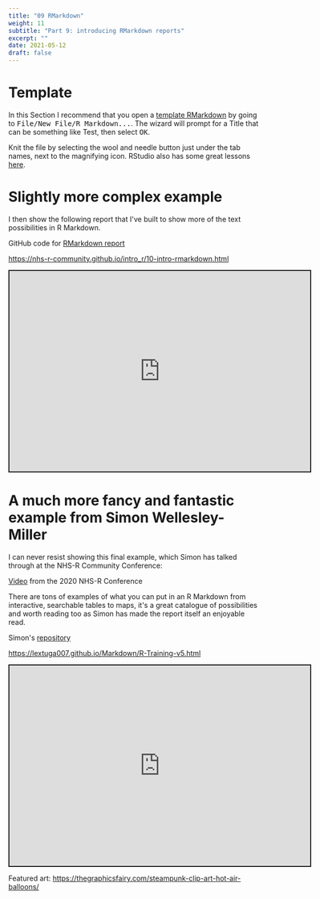 ```yaml
---
title: "09 RMarkdown"
weight: 11
subtitle: "Part 9: introducing RMarkdown reports"
excerpt: ""
date: 2021-05-12
draft: false
---
```


# Template

In this Section I recommend that you open a [template RMarkdown](https://rmarkdown.rstudio.com/articles_intro.html) by going to <kbd> File/New File/R Markdown...</kbd>. The wizard will prompt for a Title that can be something like Test, then select <kbd>OK</kbd>.

Knit the file by selecting the wool and needle button just under the tab names, next to the magnifying icon. RStudio also has some great lessons [here](https://rmarkdown.rstudio.com/lesson-1.html).

# Slightly more complex example

I then show the following report that I've built to show more of the text possibilities in R Markdown.

<i class="fab fa-github"></i> GitHub code for [RMarkdown report](https://github.com/nhs-r-community/intro_r/blob/main/10-intro-rmarkdown.Rmd)

https://nhs-r-community.github.io/intro_r/10-intro-rmarkdown.html

<iframe src="https://nhs-r-community.github.io/intro_r/10-intro-rmarkdown.html" width="600" height="400" style="border:2px solid currentColor;" loading="lazy" allowfullscreen></iframe> <script>fitvids('.shareagain', {players: 'iframe'});</script>

# A much more fancy and fantastic example from Simon Wellesley-Miller

I can never resist showing this final example, which Simon has talked through at the NHS-R Community Conference:

<i class="fab fa-youtube"></i> [Video](https://www.youtube.com/watch?v=VATINtNWpH0) from the 2020 NHS-R Conference

There are tons of examples of what you can put in an R Markdown from interactive, searchable tables to maps, it's a great catalogue of possibilities and worth reading too as Simon has made the report itself an enjoyable read.

<i class="fab fa-github"></i> Simon's [repository](https://github.com/SimonW-M/Markdown)</br>

https://lextuga007.github.io/Markdown/R-Training-v5.html

<iframe src="https://lextuga007.github.io/Markdown/R-Training-v5.html" width="600" height="400" style="border:2px solid currentColor;" loading="lazy" allowfullscreen></iframe> <script>fitvids('.shareagain', {players: 'iframe'});</script>


Featured art: https://thegraphicsfairy.com/steampunk-clip-art-hot-air-balloons/
